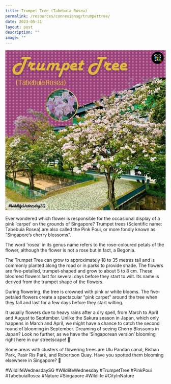 ```yaml
---
title: Trumpet Tree (Tabebuia Rosea)
permalink: /resources/connexionsg/trumpettree/
date: 2023-05-31
layout: post
description: ""
image: ""
---
```

![](/images/connexionsg/2023/trumpet%20tree.png)


Ever wondered which flower is responsible for the occasional display of a pink ‘carpet’ on the grounds of Singapore? Trumpet trees (Scientific name: Tabebuia Rosea) are also called the Pink Poui, or more fondly known as “Singapore’s cherry blossoms”.

The word ‘rosea’ in its genus name refers to the rose-coloured petals of the flower, although the flower is not a rose but in fact, a Begonia.

The Trumpet Tree can grow to approximately 18 to 35 metres tall and is commonly planted along the road or in parks to provide shade. The flowers are five-petalled, trumpet-shaped and grow to about 5 to 8 cm. These bloomed flowers last for several days before they start to wilt. Its name is derived from the trumpet shape of the flowers.

During flowering, the tree is crowned with pink or white blooms. The five-petaled flowers create a spectacular "pink carpet" around the tree when they fall and last for a few days before they start wilting.

It usually flowers due to heavy rains after a dry spell, from March to April and August to September. Unlike the Sakura season in Japan, which only happens in March and April, we might have a chance to catch the second round of blooming in September.
Dreaming of seeing Cherry Blossoms in Japan? Look no further, as we have the ‘Singaporean version’ blooming right here in our streetscape! 🌸

Some areas with clusters of flowering trees are Ulu Pandan canal, Bishan Park, Pasir Ris Park, and Robertson Quay. Have you spotted them blooming elsewhere in Singapore? 🤩

#WildlifeWednesdaySG #WildlifeWednesday #TrumpetTree #PinkPoui #TabebuiaRosea #Nature #Singapore #Wildlife #CityInNature